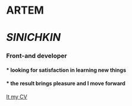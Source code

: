 # **ARTEM** 
# *SINICHKIN* 
### Front-and developer
#### * looking for satisfaction in learning new things 
#### * the result brings pleasure and I move forward

[It my CV](https://Archi60a.github.io/rsschool-cv/cv)
